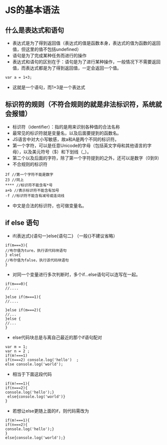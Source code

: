 # JS的基本语法

## 什么是表达式和语句
* 表达式是为了得到返回值（表达式的值是函数本身，表达式的值为函数的返回值，但这里的值不包括undefined）
* 语句是为了完成某种任务而进行的操作
* 表达式和语句的区别在于：语句是为了进行某种操作，一般情况下不需要返回值，而表达式都是为了得到返回值，一定会返回一个值。
```(javascript)
var a = 1+3;
```
* 这就是一个语句，而1+3是一个表达式

## 标识符的规则（不符合规则的就是非法标识符，系统就会报错）
* 标识符（identifier）：指的是用来识别各种值的合法名称
* 最常见的标识符就是变量名，以及后面要提到的函数名。
* JS语言中对大小写敏感，故a和A是两个不同的标识符。
* 第一个字符，可以是任意Unicode的字母（包括英文字母和其他语言的字母），以及美元符号（$）和下划线（_）。
* 第二个以及后面的字符，除了第一个字符提到的之外，还可以是数字（0到9）
* 不合规则的标识符
```（Javascript）
2f //第一个字符不能是数字
23 //同上
**** //标识符不能含有*号
a+b //表示标识符不能含有加号
-f //标识符不能含有减号或连词线
```
* 中文是合法的标识符，也可做变量名。

## if else 语句
* if(表达式){语句一}else{语句二} （一般{}不建议省略）
```(Javascript)
if(m===3){
//布尔值为ture，执行该代码块语句
} else{
//布尔值为false，执行该代码块语句
}
```
* 对同一个变量进行多次判断时，多个if...else语句可以连写在一起。
```(Javascript)
if(m===0){
//....

}else if(m===1){
//....

}else if(m===2){
//...
}else {
//...
}
```
* else代码块总是与离自己最近的那个if语句配对
```(Javascript)
var m = 1;
var n = 2 ;
if(m!===1)
if(n===2) console.log('hello')  ;
else console.log('world');
```
* 相当于下面这段代码
```(Javascript)
if(m!===1){
if(n===2){
console.log('hello');} 
 else{console.log('world')}
}
```
* 若想让else更随上面的if，则代码需改为
```(Javascript)
if(m!===1){
if(n===2){
console.log('hello');} 
}
else{console.log('world');}
```



